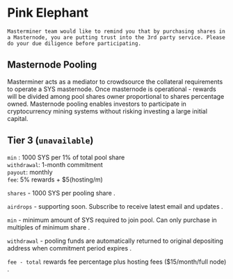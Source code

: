 
# Pink Elephant
`Masterminer team would like to remind you that by purchasing shares in a Masternode, you are putting trust into the 3rd party service. Please do your due diligence before participating.`



## Masternode Pooling
Masterminer acts as a mediator to crowdsource the collateral requirements to operate a SYS masternode. Once masternode is operational - rewards will be divided among pool shares owner proportional to shares percentage owned. Masternode pooling enables investors to participate in cryptocurrency mining systems without risking investing a large initial capital.

## Tier 3 (`unavailable`)
`min` : 1000 SYS per 1% of total pool share   
`withdrawal`: 1-month commitment   
`payout`: monthly   
`fee`: 5% rewards + $5(hosting/m)   


`shares` - 1000 SYS per pooling share .   

`airdrops` - supporting soon. Subscribe to receive latest email and updates .  

`min` - minimum amount of SYS required to join pool. Can only purchase in multiples of minimum share .   

`withdrawal` - pooling funds are automatically returned to original depositing address when commitment period expires . 

`fee - total` rewards fee percentage plus hosting fees ($15/month/full node) .  
